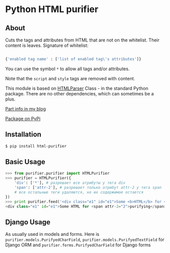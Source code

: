 Python HTML purifier
====================

About
-----

Cuts the tags and attributes from HTML that are not on the whitelist. 
Their content is leaves. Signature of whitelist:
```python

{'enabled tag name' : ['list of enabled tag\'s attributes']}

```
You can use the symbol ``*`` to allow all tags and/or attributes.

Note that the ``script`` and ``style`` tags are removed with content.

This module is based on 
[HTMLParser](http://docs.python.org/2/library/htmlparser.html) 
Class - in the standard Python package. 
There are no other dependencies, which can sometimes be a plus.

[Part info in my blog](http://pixxxxxel.blogspot.ru/2013/07/html-purifier-python.html)

[Package on PyPi](https://pypi.python.org/pypi/html-purifier/)

Installation
------------

```bash
$ pip install html-purifier
```

Basic Usage
-----------
```python
>>> from purifier.purifier import HTMLPurifier
>>> purifier = HTMLPurifier({
    'div': ['*'], # разрешает все атрибуты у тега div
    'span': ['attr-2'], # разрешает только атрибут attr-2 у тега span
    # все остальные теги удаляются, но их содержимое остается
})
>>> print purifier.feed('<div class="e1" id="e1">Some <b>HTML</b> for <span attr-1="1" attr-2="2">purifying</span></div>')
<div class="e1" id="e1">Some HTML for <span attr-2="2">purifying</span></div>
```

Django Usage
------------

As  usually used in models and forms.
Here is `purifier.models.PurifyedCharField`, `purifier.models.PurifyedTextField`
for Django ORM and `purifier.forms.PurifyedCharField` for Django forms
